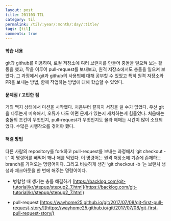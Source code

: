 ```yaml
---
layout: post
title: 201103-TIL
category: til
permalink: /til/:year/:month/:day/:title/
tags: [til]
comments: true
---
```


#### 학습 내용
 git과 github를 이용하여, 로컬 저장소에 여러 브랜치를 만들어 충돌을 일으켜 보는 활동을 했고, 짝을 이루어 pull-request를 보내보고, 원격 저장소에서도 충돌을 일으켜 보았다. 그 과정에서 git과 github의 사용법에 대해 공부할 수 있었고 특히 원격 저장소와 PR을 보내는 방법, 함께 작업하는 방법에 대해 학습할 수 있었다.

#### 문제점 / 고민한 점
거의 백지 상태에서 미션을 시작했다. 처음부터 끝까지 서칭을 쉴 수가 없었다. 우선 git을 다루는게 미숙해서, 오류가 나도 어떤 문제가 있는지 캐치하는게 힘들었다. 처음에는 충돌의 조건이 무엇인지, pull-request가 무엇인지도 몰라 헤매는 시간이 많이 소요되었다. 수많은 시행착오를 겪어야 했다.


#### 해결 방법
 다른 사람의 repository를 fork하고 pull-request를 보내는 과정에서 ‘git checkout -t <branch>’ 이 명령어를 빼먹어 꽤나 애를 먹었다. 이 명령어는 원격 저장소에 기존에 존재하는 branch를 가져오는 명령어이다. 그리고  비슷하게 생긴 ‘git checkout -b <branch>’는 브랜치 생성과 체크아웃을 한 번에 해주는 명령어이다.


- 병합할 때 생기는 충돌 해결하기
[https://backlog.com/git-tutorial/kr/stepup/stepup2_7.html](https://backlog.com/git-tutorial/kr/stepup/stepup2_7.html)

- pull-request
[https://wayhome25.github.io/git/2017/07/08/git-first-pull-request-story/](https://wayhome25.github.io/git/2017/07/08/git-first-pull-request-story/)
